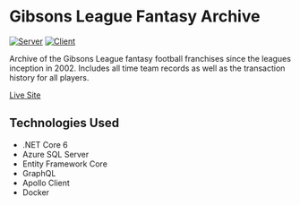 # Gibsons League Fantasy Archive
[![Server](https://github.com/bsnooks/GibsonsLeague/actions/workflows/server.yml/badge.svg)](https://github.com/bsnooks/GibsonsLeague/actions/workflows/server.yml)
[![Client](https://github.com/bsnooks/GibsonsLeague/actions/workflows/client.yml/badge.svg)](https://github.com/bsnooks/GibsonsLeague/actions/workflows/client.yml)

Archive of the Gibsons League fantasy football franchises since the leagues inception in 2002. Includes all time team records as well as the transaction history for all players.

[Live Site](https://gibsonsleague.com)
## Technologies Used
- .NET Core 6
- Azure SQL Server
- Entity Framework Core
- GraphQL
- Apollo Client
- Docker
